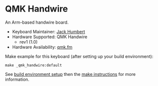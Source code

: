 # QMK Handwire

An Arm-based handwire board.

* Keyboard Maintainer: [Jack Humbert](https://github.com/jackhumbert)
* Hardware Supported: QMK Handwire
  * rev1 (1.0)
* Hardware Availability: [qmk.fm](https://qmk.fm/)

Make example for this keyboard (after setting up your build environment):

    make _qmk_handwire:default

See [build environment setup](https://docs.qmk.fm/build_environment_setup.html) then the [make instructions](https://docs.qmk.fm/make_instructions.html) for more information.
